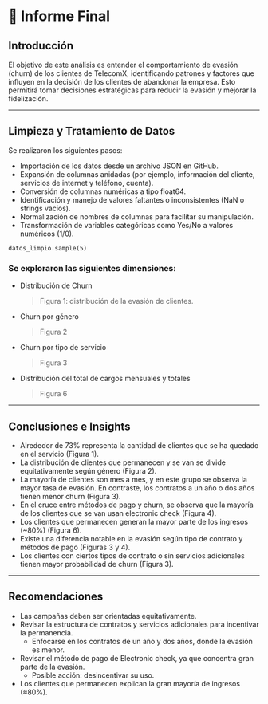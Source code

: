 # 📄 Informe Final

## Introducción
El objetivo de este análisis es entender el comportamiento de evasión (churn) de los clientes de TelecomX, identificando patrones y factores que influyen en la decisión de los clientes de abandonar la empresa. Esto permitirá tomar decisiones estratégicas para reducir la evasión y mejorar la fidelización.

---

## Limpieza y Tratamiento de Datos
Se realizaron los siguientes pasos:

- Importación de los datos desde un archivo JSON en GitHub.
- Expansión de columnas anidadas (por ejemplo, información del cliente, servicios de internet y teléfono, cuenta).
- Conversión de columnas numéricas a tipo float64.
- Identificación y manejo de valores faltantes o inconsistentes (NaN o strings vacíos).
- Normalización de nombres de columnas para facilitar su manipulación.
- Transformación de variables categóricas como Yes/No a valores numéricos (1/0).

```
datos_limpio.sample(5)
```

### Se exploraron las siguientes dimensiones:

- Distribución de Churn  
  > Figura 1: distribución de la evasión de clientes.

- Churn por género  
  > Figura 2

- Churn por tipo de servicio  
  > Figura 3

- Distribución del total de cargos mensuales y totales  
  > Figura 6

---

## Conclusiones e Insights

- Alrededor de 73% representa la cantidad de clientes que se ha quedado en el servicio (Figura 1).  
- La distribución de clientes que permanecen y se van se divide equitativamente según género (Figura 2).  
- La mayoría de clientes son mes a mes, y en este grupo se observa la mayor tasa de evasión. En contraste, los contratos a un año o dos años tienen menor churn (Figura 3).  
- En el cruce entre métodos de pago y churn, se observa que la mayoría de los clientes que se van usan electronic check (Figura 4).  
- Los clientes que permanecen generan la mayor parte de los ingresos (~80%) (Figura 6).  
- Existe una diferencia notable en la evasión según tipo de contrato y métodos de pago (Figuras 3 y 4).  
- Los clientes con ciertos tipos de contrato o sin servicios adicionales tienen mayor probabilidad de churn (Figura 3).

---

## Recomendaciones

- Las campañas deben ser orientadas equitativamente.  
- Revisar la estructura de contratos y servicios adicionales para incentivar la permanencia.  
  - Enfocarse en los contratos de un año y dos años, donde la evasión es menor.  
- Revisar el método de pago de Electronic check, ya que concentra gran parte de la evasión.  
  - Posible acción: desincentivar su uso.  
- Los clientes que permanecen explican la gran mayoría de ingresos (≈80%).
